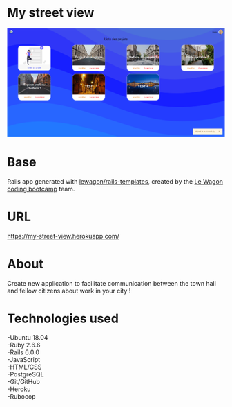 # My street view
 ![Screenshot from 2020-07-07 19-47-44](https://github.com/AndyRama/My_Street_View/blob/master/My%20%20street%20view.PNG)  
 

# Base
Rails app generated with [lewagon/rails-templates](https://github.com/lewagon/rails-templates), created by the [Le Wagon coding bootcamp](https://www.lewagon.com) team.

# URL  
https://my-street-view.herokuapp.com/

# About
Create new application to facilitate communication between the town hall and fellow citizens about work in your city !

# Technologies used
-Ubuntu 18.04  
-Ruby 2.6.6  
-Rails 6.0.0  
-JavaScript  
-HTML/CSS  
-PostgreSQL  
-Git/GitHub  
-Heroku  
-Rubocop
 

